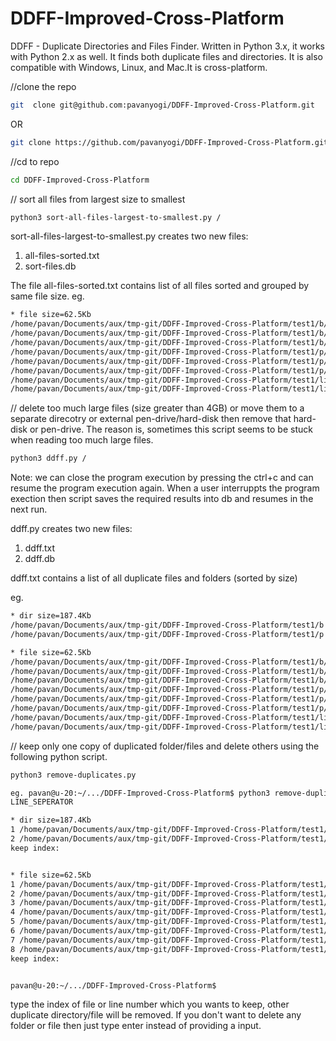 # DDFF-Improved-Cross-Platform
DDFF - Duplicate Directories and Files Finder. Written in Python 3.x, it works with Python 2.x as well. It finds both duplicate files and directories. It is also compatible with Windows, Linux, and Mac.It is cross-platform.



//clone the repo
```bash
git  clone git@github.com:pavanyogi/DDFF-Improved-Cross-Platform.git
```
OR
```bash
git clone https://github.com/pavanyogi/DDFF-Improved-Cross-Platform.git
```
//cd to repo
```bash
cd DDFF-Improved-Cross-Platform
```
// sort all files from largest size to smallest
```bash
python3 sort-all-files-largest-to-smallest.py /
```
sort-all-files-largest-to-smallest.py creates two new files:
1. all-files-sorted.txt
2. sort-files.db

The file all-files-sorted.txt contains list of all files sorted and grouped by same file size. eg.
```bash
* file size=62.5Kb
/home/pavan/Documents/aux/tmp-git/DDFF-Improved-Cross-Platform/test1/b/c/linux_ddff.txt
/home/pavan/Documents/aux/tmp-git/DDFF-Improved-Cross-Platform/test1/b/linux_ddff-2.txt
/home/pavan/Documents/aux/tmp-git/DDFF-Improved-Cross-Platform/test1/b/linux_ddff.txt
/home/pavan/Documents/aux/tmp-git/DDFF-Improved-Cross-Platform/test1/p/c/linux_ddff.txt
/home/pavan/Documents/aux/tmp-git/DDFF-Improved-Cross-Platform/test1/p/linux_ddff-2.txt
/home/pavan/Documents/aux/tmp-git/DDFF-Improved-Cross-Platform/test1/p/linux_ddff.txt
/home/pavan/Documents/aux/tmp-git/DDFF-Improved-Cross-Platform/test1/linux_ddff-3.txt
/home/pavan/Documents/aux/tmp-git/DDFF-Improved-Cross-Platform/test1/linux_ddff.txt
```


// delete too much large files (size greater than 4GB) or move them to a separate direcotry or external pen-drive/hard-disk then remove that hard-disk or pen-drive. The reason is, sometimes this script seems to be stuck when reading too much large files.

```bash
python3 ddff.py /
```
Note: we can close the program execution by pressing the ctrl+c and can resume the program execution again. When a user interruppts the program exection then script saves the required results into db and resumes in the next run.

ddff.py creates two new files:
1. ddff.txt
2. ddff.db

ddff.txt contains a list of all duplicate files and folders (sorted by size)

eg.
```bash
* dir size=187.4Kb
/home/pavan/Documents/aux/tmp-git/DDFF-Improved-Cross-Platform/test1/b
/home/pavan/Documents/aux/tmp-git/DDFF-Improved-Cross-Platform/test1/p

* file size=62.5Kb
/home/pavan/Documents/aux/tmp-git/DDFF-Improved-Cross-Platform/test1/b/c/linux_ddff.txt
/home/pavan/Documents/aux/tmp-git/DDFF-Improved-Cross-Platform/test1/b/linux_ddff-2.txt
/home/pavan/Documents/aux/tmp-git/DDFF-Improved-Cross-Platform/test1/b/linux_ddff.txt
/home/pavan/Documents/aux/tmp-git/DDFF-Improved-Cross-Platform/test1/p/c/linux_ddff.txt
/home/pavan/Documents/aux/tmp-git/DDFF-Improved-Cross-Platform/test1/p/linux_ddff-2.txt
/home/pavan/Documents/aux/tmp-git/DDFF-Improved-Cross-Platform/test1/p/linux_ddff.txt
/home/pavan/Documents/aux/tmp-git/DDFF-Improved-Cross-Platform/test1/linux_ddff-3.txt
/home/pavan/Documents/aux/tmp-git/DDFF-Improved-Cross-Platform/test1/linux_ddff.txt
```
// keep only one copy of duplicated folder/files and delete others using the following python script.
```bash
python3 remove-duplicates.py
```

```bash
eg. pavan@u-20:~/.../DDFF-Improved-Cross-Platform$ python3 remove-duplicates.py
LINE_SEPERATOR 

* dir size=187.4Kb
1 /home/pavan/Documents/aux/tmp-git/DDFF-Improved-Cross-Platform/test1/b
2 /home/pavan/Documents/aux/tmp-git/DDFF-Improved-Cross-Platform/test1/p
keep index: 


* file size=62.5Kb
1 /home/pavan/Documents/aux/tmp-git/DDFF-Improved-Cross-Platform/test1/b/c/linux_ddff.txt
2 /home/pavan/Documents/aux/tmp-git/DDFF-Improved-Cross-Platform/test1/b/linux_ddff-2.txt
3 /home/pavan/Documents/aux/tmp-git/DDFF-Improved-Cross-Platform/test1/b/linux_ddff.txt
4 /home/pavan/Documents/aux/tmp-git/DDFF-Improved-Cross-Platform/test1/p/c/linux_ddff.txt
5 /home/pavan/Documents/aux/tmp-git/DDFF-Improved-Cross-Platform/test1/p/linux_ddff-2.txt
6 /home/pavan/Documents/aux/tmp-git/DDFF-Improved-Cross-Platform/test1/p/linux_ddff.txt
7 /home/pavan/Documents/aux/tmp-git/DDFF-Improved-Cross-Platform/test1/linux_ddff-3.txt
8 /home/pavan/Documents/aux/tmp-git/DDFF-Improved-Cross-Platform/test1/linux_ddff.txt
keep index: 


pavan@u-20:~/.../DDFF-Improved-Cross-Platform$
```

type the index of file or line number which you wants to keep, other duplicate directory/file will be removed. If you don't want to delete any folder or file then just type enter instead of providing a input.

